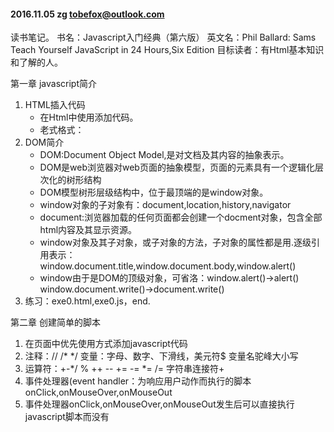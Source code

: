 #### 2016.11.05 zg tobefox@outlook.com

读书笔记。
书名：Javascript入门经典（第六版）
英文名：Phil Ballard: Sams Teach Yourself JavaScript in 24 Hours,Six Edition
目标读者：有Html基本知识和了解的人。

第一章 javascript简介
1. HTML插入代码
   *  在Html中使用<script>...</script>添加代码。
   *  老式格式：<script type="text/javascipt"> ... </script>
2. DOM简介
   *  DOM:Document Object Model,是对文档及其内容的抽象表示。
   *  DOM是web浏览器对web页面的抽象模型，页面的元素具有一个逻辑化层次化的树形结构
   *  DOM模型树形层级结构中，位于最顶端的是window对象。
   *  window对象的子对象有：document,location,history,navigator
   *  document:浏览器加载的任何页面都会创建一个docment对象，包含全部html内容及其显示资源。
   *  window对象及其子对象，或子对象的方法，子对象的属性都是用.逐级引用表示：window.document.title,window.document.body,window.alert()
   *  window由于是DOM的顶级对象，可省洛：window.alert()->alert() window.document.write()->document.write()
3. 练习：exe0.html,exe0.js，end.

第二章 创建简单的脚本
1. 在页面中优先使用<script src="***.js"></script>方式添加javascript代码
2. 注释：// /* */ 变量：字母、数字、下滑线，美元符$ 变量名驼峰大小写
3. 运算符：+-*/ % ++ -- += -= *= /=   字符串连接符+
4. 事件处理器(event handler：为响应用户动作而执行的脚本onClick,onMouseOver,onMouseOut
5. 事件处理器onClick,onMouseOver,onMouseOut发生后可以直接执行javascript脚本而没有<script>声明
6. Html 不区分大小写 XHTML 区分大小写且属性名称一律小写

